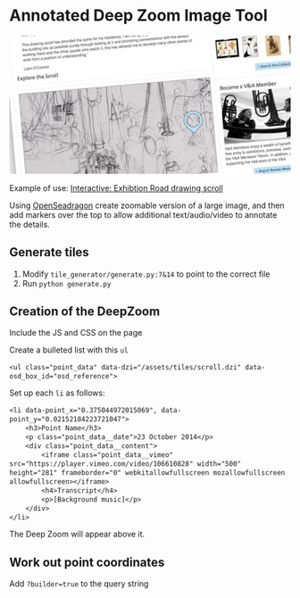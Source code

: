 # Annotated Deep Zoom Image Tool

![Deep Zooming Image](/preview.jpg)

Example of use: [Interactive: Exhibtion Road drawing scroll](http://www.vam.ac.uk/content/articles/i/exhibition-road-drawing-scroll/)

Using [OpenSeadragon](https://openseadragon.github.io/) create zoomable version of a large image, and then add markers over the top to allow additional text/audio/video to annotate the details.

## Generate tiles
1. Modify `tile_generator/generate.py:7&14` to point to the correct file
2. Run `python generate.py`


## Creation of the DeepZoom

Include the JS and CSS on the page

Create a bulleted list with this `ul`

```
<ul class="point_data" data-dzi="/assets/tiles/scroll.dzi" data-osd_box_id="osd_reference">
```

Set up each `li` as follows:

```
<li data-point_x="0.375044972015069", data-point_y="0.02152184223721047">
	<h3>Point Name</h3>
	<p class="point_data__date">23 October 2014</p>
	<div class="point_data__content">
		<iframe class="point_data__vimeo" src="https://player.vimeo.com/video/106610828" width="500" height="281" frameborder="0" webkitallowfullscreen mozallowfullscreen allowfullscreen></iframe>
		<h4>Transcript</h4>
		<p>[Background music]</p>
	</div>
</li>
```

The Deep Zoom will appear above it.

## Work out point coordinates

Add `?builder=true` to the query string
